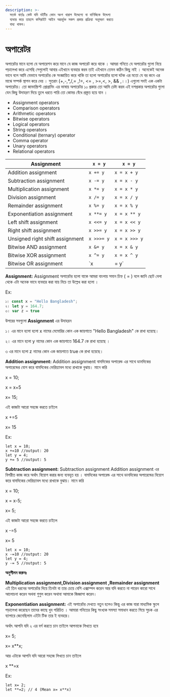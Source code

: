 ```yaml
---
description: >-
  সতর্ক বার্তাঃ কেউ যদি বইটির কোন অংশ খারাপ উদ্দেশ্যে বা বাণিজ্যিক উদ্দেশ্য
  ব্যভার করে তাহলে কপিরাইট আইন অন্তর্ভুক্ত সকল প্রকার প্রক্রিয়া অনুসরণ করতে
  বাধ্য থাকব।
---
```


# অপারেটর

অপারেটর মানে হলো যে অপারেশন করে মানে যে কাজ অপারেট করে থাকে । আমরা গনিতে যে অপারেটর গুলো নিয়ে পড়ালেখা করে এসেছি সেগুলোই আবার এইখানে ব্যবহার করব তাই এইখানে তেমন কঠিন কিছু নাই । অনেকেই অনেক ভাবে বলে আমি যেভাবে অপারেটর কে সংজ্ঞায়িত করে থাকি তা হলো অপারেটর হলো ঘটক এর মতো যে বর কনে এর মাঝে সম্পর্ক স্থাপন করে দেয় । সুতরাং (+,-,\*,/,= ,!=, <= , >=,<, >, && ,।।) এগুলো সবই এক একটা অপারেটর। তো জাভাস্ক্রিপ্ট প্রোগ্রামিং এর ভাষায় অপারেটর ১০ প্রকার তো আমি চেষ্টা করব এই দশপ্রকার অপারেটর গুলো যেন কিছু উদাহরণ দিয়ে তুলে ধরতে পারি তো কোমর বেঁধে প্রস্তুত হয়ে যান ।

* Assignment operators
* Comparison operators
* Arithmetic operators
* Bitwise operators
* Logical operators
* String operators
* Conditional (ternary) operator
* Comma operator
* Unary operators
* Relational operators

| Assignment                      | `x = y`    | `x = y`       |
| ------------------------------- | ---------- | ------------- |
| Addition assignment             | `x += y`   | `x = x + y`   |
| Subtraction assignment          | `x -= y`   | `x = x - y`   |
| Multiplication assignment       | `x *= y`   | `x = x * y`   |
| Division assignment             | `x /= y`   | `x = x / y`   |
| Remainder assignment            | `x %= y`   | `x = x % y`   |
| Exponentiation assignment       | `x **= y`  | `x = x ** y`  |
| Left shift assignment           | `x <<= y`  | `x = x << y`  |
| Right shift assignment          | `x >>= y`  | `x = x >> y`  |
| Unsigned right shift assignment | `x >>>= y` | `x = x >>> y` |
| Bitwise AND assignment          | `x &= y`   | `x = x & y`   |
| Bitwise XOR assignment          | `x ^= y`   | `x = x ^ y`   |
| Bitwise OR assignment           | \`x        | = y\`         |

**Assignment:** Assignment অপারেটর হলো যাকে আমরা বাংলায় সমান চিহ্ন ( = ) বলে জানি ছোট বেলা থেকে এটা অনেক ভাবে ব্যবহার করা যায় নিচে তা উল্লেখ করা হলো ।

Ex:

```javaScript
১। const x = "Hello Bangladesh";
২। let y = 164.7;
৩। var z = true
```

উপরের সবগুলো **Assignment** এর উদাহরন

১। এর মানে হলো হলো x নামের মেমোরির কোন এক জায়গাতে "Hello Bangladesh" কে রাখা হয়েছে।

২। এর মানে হলো y নামের কোন এক জায়গাতে 164.7 কে রাখা হয়েছে ।

৩ এর মানে হলো z নামের কোন এক জায়গাতে true কে রাখা হয়েছে।

**Addition assignment:** Addition assignment বামদিকের অপারেন্ড এর সাথে ডানদিকের অপারেন্ডের যোগ করে বামদিকের ভেরিয়্যাবল মধ্যে রাখাকে বুঝায়। মানে করি

x = 10;

x = x+5

x= 15;

এই কাজটা আরো সহজে করতে চাইলে

x +=5

x= 15

Ex:

```
let x = 10;
x +=10 //output: 20
let y = 4;
y += 5 //output: 5
```

**Subtraction assignment:** Subtraction assignment Addition assignment এর বিপরীত কাজ করে অর্থাৎ বিয়োগ করার জন্য ব্যবহৃত হয় । বামদিকের অপারেন্ড এর সাথে ডানদিকের অপারেন্ডের বিয়োগ করে বামদিকের ভেরিয়্যাবল মধ্যে রাখাকে বুঝায়। মানে করি

x = 10;

x = x-5;

x= 5;

এই কাজটা আরো সহজে করতে চাইলে

x -=5

x= 5

```
let x = 10;
x -=10 //output: 20
let y = 4;
y -= 5 //output: 5
```

**অনুশীলন করুনঃ**

**Multiplication assignment,Division assignment ,Remainder assignment** এই তিন ধরনের অপারেটর দিয়ে তিনটা বা তার চেয়ে বেশি এক্সাম্পল করেন আর যদি করতে না পারেন কারো সাথে আলোচনা করেন অথবা গুগুল করেন অথাবা আমাকে জিজ্ঞাসা করেন।

**Exponentiation assignment:** এই অপারেটর দেখতে নতুন হলেও কিন্তু এর কাজ যারা মাধ্যমিক স্কুলে পড়ালেখা করেছেন তাদের কাছে খুব পরিচিত । আমারা গনিতের কিছু সংখ্যক সমস্যা সমাধান করতে গিয়ে সুচক এর ব্যাপারে জেনেছিলাম এইটা টিক তার ই ব্যবহার।

অর্থাৎ আপনি যদি ২ এর বর্গ করতে চান তাইলে আপনাকে লিখতে হবে

x= 5;

x= x\*\*x;

আর এটাকে আপনি যদি আরো সহজে লিখতে চান তাইলে

x \*\*=x

Ex:

```
let x= 2;
let **=2; // 4 (Mean x= x**x)
```
